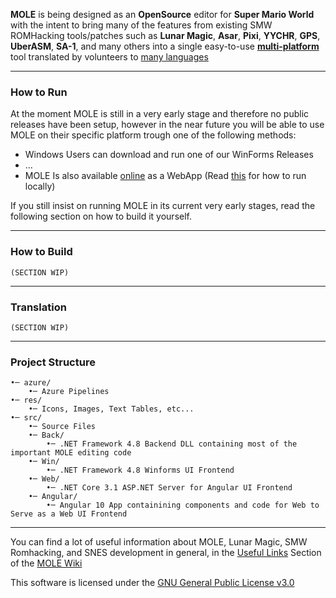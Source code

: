 
**MOLE** is being designed as an **OpenSource**  editor for **Super Mario World** with the intent to bring many of the features from existing SMW ROMHacking tools/patches such as **Lunar Magic**, **Asar**, **Pixi**, **YYCHR**, **GPS**, **UberASM**,  **SA-1**, and many others into a single easy-to-use [**multi-platform**](#how-to-run) tool translated by volunteers to [many languages](#translation)
___
### How to Run
At the moment MOLE is still in a very early stage and therefore no public releases have been setup, however in the near future you will be able to use MOLE on their specific platform trough one of the following methods:
- Windows Users can download and run one of our WinForms Releases
- ...
- MOLE Is also available [online](https://smw-mole.herokuapp.com/) as a WebApp (Read [this]() for how to run locally)

If you still insist on running MOLE in its current very early stages, read the following section on how to build it yourself.
___
### How to Build
	(SECTION WIP)
___
### Translation
	(SECTION WIP)
___
### Project Structure
```
•─ azure/
	•─ Azure Pipelines
•─ res/
	•─ Icons, Images, Text Tables, etc...
•─ src/
	•─ Source Files
	•─ Back/
		•─ .NET Framework 4.8 Backend DLL containing most of the important MOLE editing code
	•─ Win/
		•─ .NET Framework 4.8 Winforms UI Frontend
	•─ Web/
		•─ .NET Core 3.1 ASP.NET Server for Angular UI Frontend
	•─ Angular/
		•─ Angular 10 App containining components and code for Web to Serve as a Web UI Frontend
```
___
You can find a lot of useful information about MOLE, Lunar Magic, SMW Romhacking, and SNES development in general, in the [Useful Links](/wiki/useful-links) Section of the [MOLE Wiki](/wiki)

This software is licensed under the [GNU General Public License v3.0](/LICENSE.md)
